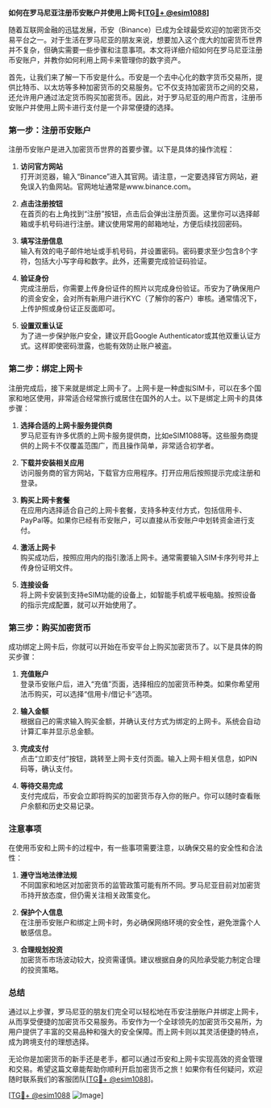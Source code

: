 **如何在罗马尼亚注册币安账户并使用上网卡[[TG💪+ @esim1088](https://t.me/s/esim1088)]**

随着互联网金融的迅猛发展，币安（Binance）已成为全球最受欢迎的加密货币交易平台之一。对于生活在罗马尼亚的朋友来说，想要加入这个庞大的加密货币世界并不复杂，但确实需要一些步骤和注意事项。本文将详细介绍如何在罗马尼亚注册币安账户，并教你如何利用上网卡来管理你的数字资产。

首先，让我们来了解一下币安是什么。币安是一个去中心化的数字货币交易所，提供比特币、以太坊等多种加密货币的交易服务。它不仅支持加密货币之间的交易，还允许用户通过法定货币购买加密货币。因此，对于罗马尼亚的用户而言，注册币安账户并使用上网卡进行支付是一个非常便捷的选择。

### 第一步：注册币安账户

注册币安账户是进入加密货币世界的首要步骤。以下是具体的操作流程：

1. **访问官方网站**  
   打开浏览器，输入“Binance”进入其官网。请注意，一定要选择官方网站，避免误入钓鱼网站。官网地址通常是www.binance.com。

2. **点击注册按钮**  
   在首页的右上角找到“注册”按钮，点击后会弹出注册页面。这里你可以选择邮箱或手机号码进行注册。建议使用常用的邮箱地址，方便后续找回密码。

3. **填写注册信息**  
   输入有效的电子邮件地址或手机号码，并设置密码。密码要求至少包含8个字符，包括大小写字母和数字。此外，还需要完成验证码验证。

4. **验证身份**  
   完成注册后，你需要上传身份证件的照片以完成身份验证。币安为了确保用户的资金安全，会对所有新用户进行KYC（了解你的客户）审核。通常情况下，上传护照或身份证正反面即可。

5. **设置双重认证**  
   为了进一步保护账户安全，建议开启Google Authenticator或其他双重认证方式。这样即使密码泄露，也能有效防止账户被盗。

### 第二步：绑定上网卡

注册完成后，接下来就是绑定上网卡了。上网卡是一种虚拟SIM卡，可以在多个国家和地区使用，非常适合经常旅行或居住在国外的人士。以下是绑定上网卡的具体步骤：

1. **选择合适的上网卡服务提供商**  
   罗马尼亚有许多优质的上网卡服务提供商，比如eSIM1088等。这些服务商提供的上网卡不仅覆盖范围广，而且操作简单，非常适合初学者。

2. **下载并安装相关应用**  
   访问服务商的官方网站，下载官方应用程序。打开应用后按照提示完成注册和登录。

3. **购买上网卡套餐**  
   在应用内选择适合自己的上网卡套餐，支持多种支付方式，包括信用卡、PayPal等。如果你已经有币安账户，可以直接从币安账户中划转资金进行支付。

4. **激活上网卡**  
   购买成功后，按照应用内的指引激活上网卡。通常需要输入SIM卡序列号并上传身份证明文件。

5. **连接设备**  
   将上网卡安装到支持eSIM功能的设备上，如智能手机或平板电脑。按照设备的指示完成配置，就可以开始使用了。

### 第三步：购买加密货币

成功绑定上网卡后，你就可以开始在币安平台上购买加密货币了。以下是具体的购买步骤：

1. **充值账户**  
   登录币安账户后，进入“充值”页面，选择相应的加密货币种类。如果你希望用法币购买，可以选择“信用卡/借记卡”选项。

2. **输入金额**  
   根据自己的需求输入购买金额，并确认支付方式为绑定的上网卡。系统会自动计算汇率并显示总金额。

3. **完成支付**  
   点击“立即支付”按钮，跳转至上网卡支付页面。输入上网卡相关信息，如PIN码等，确认支付。

4. **等待交易完成**  
   支付完成后，币安会立即将购买的加密货币存入你的账户。你可以随时查看账户余额和历史交易记录。

### 注意事项

在使用币安和上网卡的过程中，有一些事项需要注意，以确保交易的安全性和合法性：

1. **遵守当地法律法规**  
   不同国家和地区对加密货币的监管政策可能有所不同。罗马尼亚目前对加密货币持开放态度，但仍需关注相关政策变化。

2. **保护个人信息**  
   在注册币安账户和绑定上网卡时，务必确保网络环境的安全性，避免泄露个人敏感信息。

3. **合理规划投资**  
   加密货币市场波动较大，投资需谨慎。建议根据自身的风险承受能力制定合理的投资策略。

### 总结

通过以上步骤，罗马尼亚的朋友们完全可以轻松地在币安注册账户并绑定上网卡，从而享受便捷的加密货币交易服务。币安作为一个全球领先的加密货币交易所，为用户提供了丰富的交易品种和强大的安全保障。而上网卡则以其灵活便捷的特点，成为跨境支付的理想选择。

无论你是加密货币的新手还是老手，都可以通过币安和上网卡实现高效的资金管理和交易。希望这篇文章能帮助你顺利开启加密货币之旅！如果你有任何疑问，欢迎随时联系我们的客服团队[[TG💪+ @esim1088](https://t.me/s/esim1088)]。

[[TG💪+ @esim1088](https://t.me/s/esim1088) ![Image](https://i.postimg.cc/4NQfJmqS/Snipaste-2025-05-13-00-14-12.png)]
